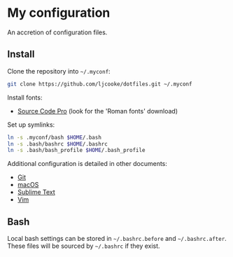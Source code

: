 # My configuration

An accretion of configuration files.

## Install

Clone the repository into `~/.myconf`:

```sh
git clone https://github.com/ljcooke/dotfiles.git ~/.myconf
```

Install fonts:

  - [Source Code Pro](https://github.com/adobe-fonts/source-code-pro/releases)
    (look for the 'Roman fonts' download)

Set up symlinks:

```sh
ln -s .myconf/bash $HOME/.bash
ln -s .bash/bashrc $HOME/.bashrc
ln -s .bash/bash_profile $HOME/.bash_profile
```

Additional configuration is detailed in other documents:

  - [Git](git/README.md)
  - [macOS](macos/README.md)
  - [Sublime Text](sublime/README.md)
  - [Vim](vim/README.md)

## Bash

Local bash settings can be stored in `~/.bashrc.before` and `~/.bashrc.after`.
These files will be sourced by `~/.bashrc` if they exist.
